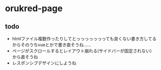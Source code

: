 # orukred-page

## todo

- htmlファイル複数作ったりしてとっっっっっっっても良くない書き方してるからそのうちvueとかで書き直そうね……
- ページがスクロールするとレイアウト崩れる(サイドバーが固定されない）から直そうね
- レスポンシブデザインにしようね
